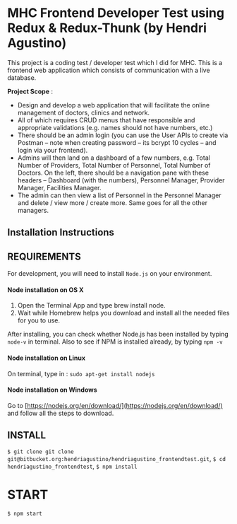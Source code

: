 # MHC Frontend Developer Test using Redux & Redux-Thunk (by Hendri Agustino)

This project is a coding test / developer test which I did for MHC. This is a frontend web application which consists of communication with a live database.

**Project Scope** :
- Design and develop a web application that will facilitate the online management of doctors, clinics and network. 
- All of which requires CRUD menus that have responsible and appropriate validations (e.g. names should not have numbers, etc.)
- There should be an admin login (you can use the User APIs to create via Postman – note when creating password – its bcrypt 10 cycles – and login via your frontend). 
- Admins will then land on a dashboard of a few numbers, e.g. Total Number of Providers, Total Number of Personnel, Total Number of Doctors. On the left, there should be a navigation pane with these headers – Dashboard (with the numbers), Personnel Manager, Provider Manager, Facilities Manager. 
- The admin can then view a list of Personnel in the Personnel Manager and delete / view more / create more. Same goes for all the other managers.

## Installation Instructions
## REQUIREMENTS

For development, you will need to install `Node.js` on your environment.

#### Node installation on OS X

1. Open the Terminal App and type brew install node.
2. Wait while Homebrew helps you download and install all the needed files for you to use.

After installing, you can check whether Node.js has been installed by typing `node-v` in terminal. Also to see if NPM is installed already, by typing `npm -v`

#### Node installation on Linux

On terminal, type in : 
`sudo apt-get install nodejs`

#### Node installation on Windows 

Go to [https://nodejs.org/en/download/](https://nodejs.org/en/download/) and follow all the steps to download.

## INSTALL

`$ git clone git clone git@bitbucket.org:hendriagustino/hendriagustino_frontendtest.git`,
`$ cd hendriagustino_frontendtest`,
`$ npm install`

# START 

`$ npm start`
